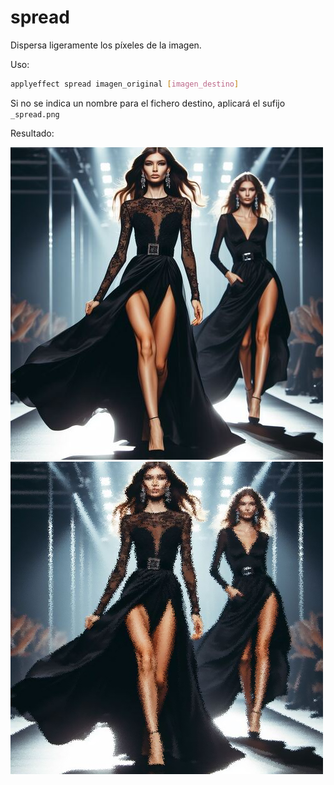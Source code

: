 # spread

Dispersa ligeramente los píxeles de la imagen.

Uso:

``` sh
applyeffect spread imagen_original [imagen_destino]
```

Si no se indica un nombre para el fichero destino, aplicará el sufijo `_spread.png`

Resultado:

![imagen original](../../images/image.jpg)
![spread](../../images/image_spread.png)
